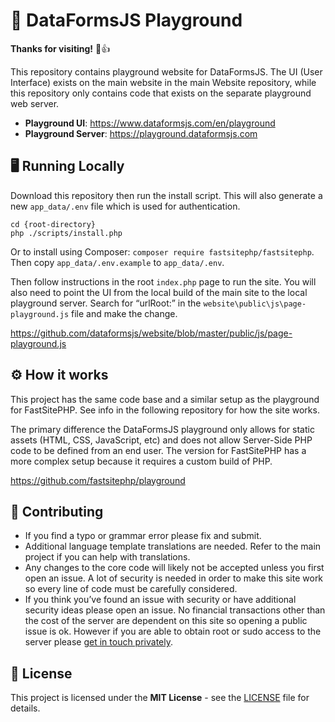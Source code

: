 # 🌟 DataFormsJS Playground

**Thanks for visiting!** 🌠👍

This repository contains playground website for DataFormsJS. The UI (User Interface) exists on the main website in the main Website repository, while this repository only contains code that exists on the separate playground web server.

* __Playground UI__: https://www.dataformsjs.com/en/playground
* __Playground Server__: https://playground.dataformsjs.com

## :desktop_computer: Running Locally

Download this repository then run the install script. This will also generate a new `app_data/.env` file which is used for authentication.

~~~
cd {root-directory}
php ./scripts/install.php
~~~

Or to install using Composer: `composer require fastsitephp/fastsitephp`. Then copy `app_data/.env.example` to `app_data/.env`.

Then follow instructions in the root `index.php` page to run the site. You will also need to point the UI from the local build of the main site to the local playground server. Search for “urlRoot:” in the `website\public\js\page-playground.js` file and make the change.

https://github.com/dataformsjs/website/blob/master/public/js/page-playground.js

## :gear: How it works

This project has the same code base and a similar setup as the playground for FastSitePHP. See info in the following repository for how the site works.

The primary difference the DataFormsJS playground only allows for static assets (HTML, CSS, JavaScript, etc) and does not allow Server-Side PHP code to be defined from an end user. The version for FastSitePHP has a more complex setup because it requires a custom build of PHP.

https://github.com/fastsitephp/playground


## :handshake: Contributing

* If you find a typo or grammar error please fix and submit.
* Additional language template translations are needed. Refer to the main project if you can help with translations.
* Any changes to the core code will likely not be accepted unless you first open an issue. A lot of security is needed in order to make this site work so every line of code must be carefully considered.
* If you think you’ve found an issue with security or have additional security ideas please open an issue. No financial transactions other than the cost of the server are dependent on this site so opening a public issue is ok. However if you are able to obtain root or sudo access to the server please [get in touch privately](https://www.fastsitephp.com/en/security-issue).

## :memo: License

This project is licensed under the **MIT License** - see the [LICENSE](LICENSE) file for details.
